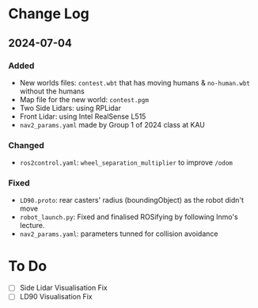 
# Change Log
 
## 2024-07-04
  
### Added
- New worlds files: `contest.wbt` that has moving humans & `no-human.wbt` without the humans
- Map file for the new world: `contest.pgm`
- Two Side Lidars: using RPLidar
- Front Lidar: using Intel RealSense L515
- `nav2_params.yaml` made by Group 1 of 2024 class at KAU

### Changed
- `ros2control.yaml`: `wheel_separation_multiplier` to improve `/odom`
 
### Fixed
- `LD90.proto`: rear casters' radius (boundingObject) as the robot didn't move
- `robot_launch.py`: Fixed and finalised ROSifying by following Inmo's lecture. 
- `nav2_params.yaml`: parameters tunned for collision avoidance

# To Do
- [ ] Side Lidar Visualisation Fix
- [ ] LD90 Visualisation Fix